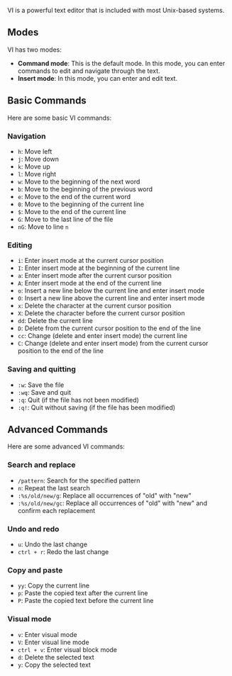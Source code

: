 
VI is a powerful text editor that is included with most Unix-based systems.

## Modes

VI has two modes:
- **Command mode**: This is the default mode. In this mode, you can enter commands to edit and navigate through the text.
- **Insert mode**: In this mode, you can enter and edit text.

## Basic Commands

Here are some basic VI commands:

### Navigation

- `h`: Move left
- `j`: Move down
- `k`: Move up
- `l`: Move right
- `w`: Move to the beginning of the next word
- `b`: Move to the beginning of the previous word
- `e`: Move to the end of the current word
- `0`: Move to the beginning of the current line
- `$`: Move to the end of the current line
- `G`: Move to the last line of the file
- `nG`: Move to line `n`

### Editing

- `i`: Enter insert mode at the current cursor position
- `I`: Enter insert mode at the beginning of the current line
- `a`: Enter insert mode after the current cursor position
- `A`: Enter insert mode at the end of the current line
- `o`: Insert a new line below the current line and enter insert mode
- `O`: Insert a new line above the current line and enter insert mode
- `x`: Delete the character at the current cursor position
- `X`: Delete the character before the current cursor position
- `dd`: Delete the current line
- `D`: Delete from the current cursor position to the end of the line
- `cc`: Change (delete and enter insert mode) the current line
- `C`: Change (delete and enter insert mode) from the current cursor position to the end of the line

### Saving and quitting

- `:w`: Save the file
- `:wq`: Save and quit
- `:q`: Quit (if the file has not been modified)
- `:q!`: Quit without saving (if the file has been modified)

## Advanced Commands

Here are some advanced VI commands:

### Search and replace

- `/pattern`: Search for the specified pattern
- `n`: Repeat the last search
- `:%s/old/new/g`: Replace all occurrences of "old" with "new"
- `:%s/old/new/gc`: Replace all occurrences of "old" with "new" and confirm each replacement

### Undo and redo

- `u`: Undo the last change
- `ctrl + r`: Redo the last change

### Copy and paste

- `yy`: Copy the current line
- `p`: Paste the copied text after the current line
- `P`: Paste the copied text before the current line

### Visual mode

- `v`: Enter visual mode
- `V`: Enter visual line mode
- `ctrl + v`: Enter visual block mode
- `d`: Delete the selected text
- `y`: Copy the selected text
